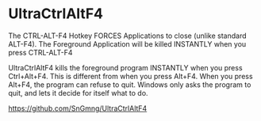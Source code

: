 # UltraCtrlAltF4
The CTRL-ALT-F4 Hotkey FORCES Applications to close (unlike standard ALT-F4). The Foreground Application will be killed INSTANTLY when you press CTRL-ALT-F4

UltraCtrlAltF4 kills the foreground program INSTANTLY when you press Ctrl+Alt+F4. This is different from when you press Alt+F4. When you press Alt+F4, the program can refuse to quit. Windows only asks the program to quit, and lets it decide for itself what to do.

https://github.com/SnGmng/UltraCtrlAltF4
